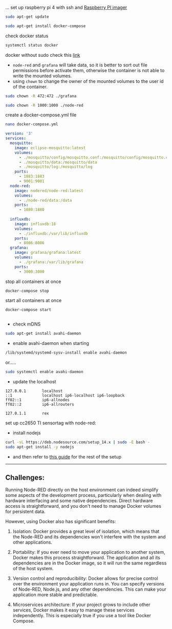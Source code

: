 ... set up raspberry pi 4 with ssh and [Raspberry PI imager](https://www.raspberrypi.com/software/)

```bash
sudo apt-get update
```

```bash
sudo apt-get install docker-compose
```

check docker status
```bash
systemctl status docker
```

docker without sudo check this [link](https://github.com/sindresorhus/guides/blob/main/docker-without-sudo.md)


- `node-red` and `grafana` will take data, so it is better to sort out file permissions before activate them, otherwise the container is not able to write the mounted volumes. 
- using `chown` to change the owner of the mounted volumes to the user id of the container.
```bash
sudo chown -R 472:472 ./grafana
```

```bash
sudo chown -R 1000:1000 ./node-red
```


create a docker-compose.yml file
```bash
nano docker-compose.yml
```

```yml
version: '3'
services:
  mosquitto:
    image: eclipse-mosquitto:latest
    volumes:
      - ./mosquitto/config/mosquitto.conf:/mosquitto/config/mosquitto.conf
      - ./mosquitto/data:/mosquitto/data
      - ./mosquitto/log:/mosquitto/log
    ports:
      - 1883:1883
      - 9001:9001
  node-red:
    image: nodered/node-red:latest
    volumes:
      - ./node-red/data:/data
    ports:
      - 1880:1880
    
  influxdb:
    image: influxdb:18
    volumes:
      - ./influxdb:/var/lib/influxdb
    ports:
      - 8086:8086
  grafana:
    image: grafana/grafana:latest
    volumes:
      - ./grafana:/var/lib/grafana
    ports:
      - 3000:3000
```

stop all containers at once
```bash
docker-compose stop
```

start all containers at once
```bash
docker-compose start
```

```bash
```

- check mDNS
```bash
sudo apt-get install avahi-daemon
```

- enable avahi-daemon when starting
```bash
/lib/systemd/systemd-sysv-install enable avahi-daemon
```
or.....
```bash
sudo systemctl enable avahi-daemon
```

- update the localhost
```nano
127.0.0.1       localhost
::1             localhost ip6-localhost ip6-loopback
ff02::1         ip6-allnodes
ff02::2         ip6-allrouters

127.0.1.1       rex
```

set up cc2650 TI sensortag with node-red:
- install nodejs
```bash
curl -sL https://deb.nodesource.com/setup_14.x | sudo -E bash -
sudo apt-get install -y nodejs
```
- and then refer to [this guide](/cloud/Ti%20Sensor_Node-Red.md) for the rest of the setup

---
## Challenges:
Running Node-RED directly on the host environment can indeed simplify some aspects of the development process, particularly when dealing with hardware interfacing and some native dependencies. Direct hardware access is straightforward, and you don't need to manage Docker volumes for persistent data.

However, using Docker also has significant benefits:

1. Isolation: Docker provides a great level of isolation, which means that the Node-RED and its dependencies won't interfere with the system and other applications.

2. Portability: If you ever need to move your application to another system, Docker makes this process straightforward. The application and all its dependencies are in the Docker image, so it will run the same regardless of the host system.

3. Version control and reproducibility: Docker allows for precise control over the environment your application runs in. You can specify versions of Node-RED, Node.js, and any other dependencies. This can make your application more stable and predictable.

4. Microservices architecture: If your project grows to include other services, Docker makes it easy to manage these services independently. This is especially true if you use a tool like Docker Compose.
